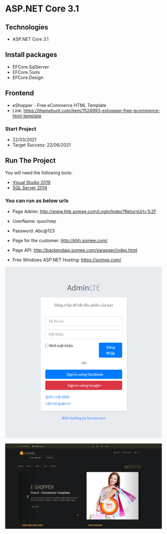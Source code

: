# ASP.NET Core 3.1 
## Technologies
- ASP.NET Core 3.1 
## Install packages
- EFCore.SqlServer
- EFCore.Tools
- EFCore.Design

## Frontend 
- eShopper - Free eCommerce HTML Template
- Link: https://themehunt.com/item/1524993-eshopper-free-ecommerce-html-template
### Start Project
- 22/03/2021
- Target Success: 22/06/2021


## Run The Project
You will need the following tools:

* [Visual Studio 2019](https://visualstudio.microsoft.com/downloads/)
* [SQL Server 2014](https://www.microsoft.com/en-us/download/details.aspx?id=42299)

### You can run as below urls
- Page Admin: http://www.hhk.somee.com/Login/Index?ReturnUrl=%2F
- UserName: quochiep
- Password: Abc@123

- Page for the customer: http://khh.somee.com/

- Page API: http://backendapi.somee.com/swagger/index.html

- Free Windows ASP.NET Hosting: https://somee.com/

![Page Admin](https://raw.githubusercontent.com/quochiep-1910/WebASP.Net_core_3.1/main/eShop.WebApp/resource/img/PageAdmin.PNG)

![Page Admin](https://raw.githubusercontent.com/quochiep-1910/WebASP.Net_core_3.1/main/eShop.WebApp/resource/img/PageForCutomer.PNG)




